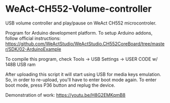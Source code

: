 # WeAct-CH552-Volume-controller
USB volume controller and play/pause on WeAct CH552 microcontroler.

Program for Arduino development platform.
To setup Arduino addons, follow official instructions:
https://github.com/WeActStudio/WeActStudio.CH552CoreBoard/tree/master/SDK/02-ArduinoExample

To compile this program, check Tools -> USB Settings -> USER CODE w/ 148B USB ram


After uploading this script it will start using USB for media keys emulation. So, in order to re-upload, you'll have to enter boot mode again.
To enter boot mode, press P36 button and replug the device.

Demonstration of work:
https://youtu.be/H8G2EMKqmB8
